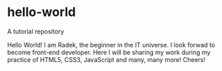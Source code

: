 # hello-world
A tutorial repository

Hello World! I am Radek, the beginner in the IT universe. I look forwad to become front-end developer. Here I will be sharing my work during my practice of HTML5, CSS3, JavaScript and many, many more!
Cheers! 
